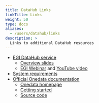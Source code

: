 ```yaml
---
title: DataHub Links
linkTitle: Links
weight: 50
type: docs
aliases:
  - /users/datahub/links
description: >
  Links to additional DataHub resources
---
```


- [EGI DataHub service](https://datahub.egi.eu)
  - [Overview slides](https://go.egi.eu/datahub-intro)
  <!-- - [Community Forum](https://community.egi.eu/c/egi-services/datahub) -->
  - [EGI Webinar](https://indico.egi.eu/event/5089/) and
    [YouTube video](https://youtu.be/ayAplV2kEN4)
- [System requirements](https://onedata.org/docs/doc/system_requirements.html)
- [Official Onedata documentation](https://onedata.org/#/home/documentation)
  - [Onedata homepage](https://onedata.org)
  - [Getting started](https://github.com/onedata/getting-started)
  - [Source code](https://github.com/onedata)

